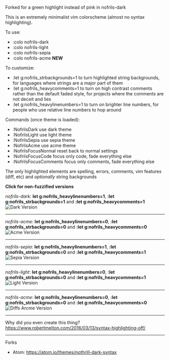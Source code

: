 
Forked for a green highlight instead of pink in nofrils-dark


This is an extremely minimalist vim colorscheme (almost no syntax highlighting).

To use:
- :colo nofrils-dark
- :colo nofrils-light
- :colo nofrils-sepia
- :colo nofrils-acme **NEW**

To customize:
- :let g:nofrils\_strbackgrounds=1 to turn highlighted string backgrounds, for languages where strings are a major part of them
- :let g:nofrils\_heavycomments=1 to turn on high contrast comments rather than the default faded style, for projects where the comments are not deceit and lies
- :let g:nofrils\_heavylinenumbers=1 to turn on brighter line numbers, for people who use relative line numbers to hop around

Commands (once theme is loaded):
- :NofrilsDark use dark theme
- :NofrilsLight use light theme
- :NofrilsSepia use sepia theme
- :NofrilsAcme use acme theme
- :NofrilsFocusNormal reset back to normal settings
- :NofrilsFocusCode focus only code, fade everything else
- :NofrilsFocusComments focus only comments, fade everything else

The only highlighted elements are spelling, errors, comments, vim features (diff, etc) and *optionally* string backgrounds

**Click for non-fuzzified versions**

*nofrils-dark*: **let g:nofrils_heavylinenumbers=1**, **:let g:nofrils_strbackgrounds=1** and **:let g:nofrils_heavycomments=1**
![Dark Version](http://i.imgur.com/1lUx2hY.png)

----

*nofrils-acme*: **let g:nofrils_heavylinenumbers=0**, **:let g:nofrils_strbackgrounds=0** and **:let g:nofrils_heavycomments=0**
![Acme Version](http://i.imgur.com/yn7OJrY.png)

----

*nofrils-sepia*: **let g:nofrils_heavylinenumbers=1**, **:let g:nofrils_strbackgrounds=0** and **:let g:nofrils_heavycomments=1**
![Sepia Version](http://i.imgur.com/zwW5kir.png)

----

*nofrils-light*: **let g:nofrils_heavylinenumbers=0**, **:let g:nofrils_strbackgrounds=0** and **:let g:nofrils_heavycomments=1**
![Light Version](http://i.imgur.com/XXoxztJ.png)

----

*nofrils-acme*: **let g:nofrils_heavylinenumbers=0**, **:let g:nofrils_strbackgrounds=0** and **:let g:nofrils_heavycomments=0**
![Diffs Arcme Version](http://i.imgur.com/cLcbq7M.png)




----

Why did you even create this thing?  https://www.robertmelton.com/2016/03/13/syntax-highlighting-off/

----

Forks

- Atom: https://atom.io/themes/nothrill-dark-syntax
